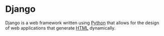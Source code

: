 # Django































































































































Django is a web framework written using [Python](/wiki/Python) that allows for the design of web applications that generate [HTML](/wiki/HTML) dynamically.















































































































































































































































































































































































































































































































